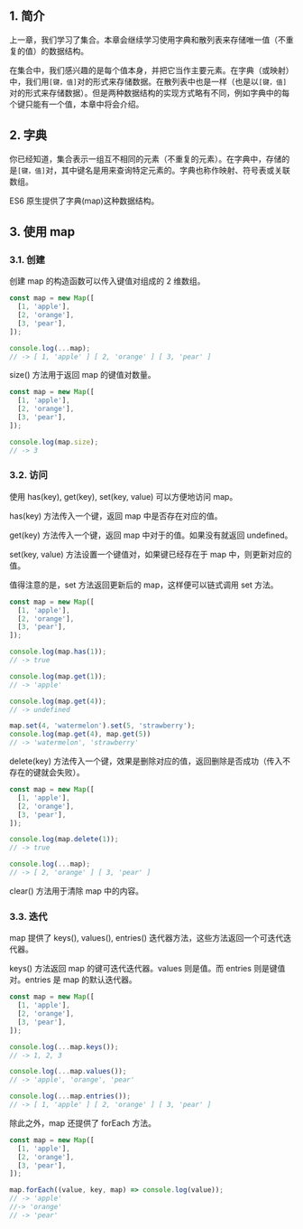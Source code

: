 ## 1. 简介

上一章，我们学习了集合。本章会继续学习使用字典和散列表来存储唯一值（不重复的值）的数据结构。

在集合中，我们感兴趣的是每个值本身，并把它当作主要元素。在字典（或映射）中，我们用`[键，值]`对的形式来存储数据。在散列表中也是一样（也是以`[键，值]`对的形式来存储数据）。但是两种数据结构的实现方式略有不同，例如字典中的每个键只能有一个值，本章中将会介绍。

## 2. 字典

你已经知道，集合表示一组互不相同的元素（不重复的元素）。在字典中，存储的是`[键，值]`对，其中键名是用来查询特定元素的。字典也称作映射、符号表或关联数组。

ES6 原生提供了字典(map)这种数据结构。

## 3. 使用 map

### 3.1. 创建

创建 map 的构造函数可以传入键值对组成的 2 维数组。

```javascript
const map = new Map([
  [1, 'apple'],
  [2, 'orange'],
  [3, 'pear'],
]);

console.log(...map);
// -> [ 1, 'apple' ] [ 2, 'orange' ] [ 3, 'pear' ]
```

size() 方法用于返回 map 的键值对数量。

```javascript
const map = new Map([
  [1, 'apple'],
  [2, 'orange'],
  [3, 'pear'],
]);

console.log(map.size);
// -> 3
```

### 3.2. 访问

使用 has(key), get(key), set(key, value) 可以方便地访问 map。

has(key) 方法传入一个键，返回 map 中是否存在对应的值。

get(key) 方法传入一个键，返回 map 中对于的值。如果没有就返回 undefined。

set(key, value) 方法设置一个键值对，如果键已经存在于 map 中，则更新对应的值。

值得注意的是，set 方法返回更新后的 map，这样便可以链式调用 set 方法。

```javascript
const map = new Map([
  [1, 'apple'],
  [2, 'orange'],
  [3, 'pear'],
]);

console.log(map.has(1));
// -> true

console.log(map.get(1));
// -> 'apple'

console.log(map.get(4));
// -> undefined

map.set(4, 'watermelon').set(5, 'strawberry');
console.log(map.get(4), map.get(5))
// -> 'watermelon', 'strawberry'
```

delete(key) 方法传入一个键，效果是删除对应的值，返回删除是否成功（传入不存在的键就会失败）。

```javascript
const map = new Map([
  [1, 'apple'],
  [2, 'orange'],
  [3, 'pear'],
]);

console.log(map.delete(1));
// -> true

console.log(...map);
// -> [ 2, 'orange' ] [ 3, 'pear' ]
```

clear() 方法用于清除 map 中的内容。

### 3.3. 迭代

map 提供了 keys(), values(), entries() 迭代器方法，这些方法返回一个可迭代迭代器。

keys() 方法返回 map 的键可迭代迭代器。values 则是值。而 entries 则是键值对。entries 是 map 的默认迭代器。

```javascript
const map = new Map([
  [1, 'apple'],
  [2, 'orange'],
  [3, 'pear'],
]);

console.log(...map.keys());
// -> 1, 2, 3

console.log(...map.values());
// -> 'apple', 'orange', 'pear' 

console.log(...map.entries());
// -> [ 1, 'apple' ] [ 2, 'orange' ] [ 3, 'pear' ] 
```

除此之外，map 还提供了 forEach 方法。

```javascript
const map = new Map([
  [1, 'apple'],
  [2, 'orange'],
  [3, 'pear'],
]);

map.forEach((value, key, map) => console.log(value));
// -> 'apple'
//-> 'orange'
// -> 'pear'
```
